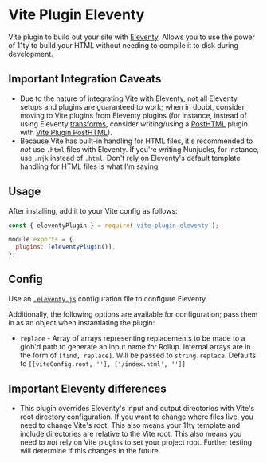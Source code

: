 # Vite Plugin Eleventy

Vite plugin to build out your site with [Eleventy](http://11ty.io/). Allows you to use the power of 11ty to build your HTML without needing to compile it to disk during development.

## Important Integration Caveats

- Due to the nature of integrating Vite with Eleventy, not all Eleventy setups and plugins are guaranteed to work; when in doubt, consider moving to Vite plugins from Eleventy plugins (for instance, instead of using Eleventy [transforms](https://www.11ty.dev/docs/config/#transforms), consider writing/using a [PostHTML](https://github.com/posthtml/posthtml) plugin with [Vite Plugin PostHTML](https://www.npmjs.com/package/vite-plugin-posthtml)).
- Because Vite has built-in handling for HTML files, it's recommended to _not_ use `.html` files with Eleventy. If you're writing Nunjucks, for instance, use `.njk` instead of `.html`. Don't rely on Eleventy's default template handling for HTML files is what I'm saying.

## Usage

After installing, add it to your Vite config as follows:

```js
const { eleventyPlugin } = require('vite-plugin-eleventy');

module.exports = {
  plugins: [eleventyPlugin()],
};
```

## Config

Use an [`.eleventy.js`](https://www.11ty.dev/docs/config/) configuration file to configure Eleventy.

Additionally, the following options are available for configuration; pass them in as an object when instantiating the plugin:

- `replace` - Array of arrays representing replacements to be made to a glob'd path to generate an input name for Rollup. Internal arrays are in the form of `[find, replace]`. Will be passed to `string.replace`. Defaults to `[[viteConfig.root, ''], ['/index.html', '']]`

## Important Eleventy differences

- This plugin overrides Eleventy's input and output directories with Vite's root directory configuration. If you want to change where files live, you need to change Vite's root. This also means your 11ty template and include directories are relative to the Vite root. This also means you need to _not_ rely on Vite plugins to set your project root. Further testing will determine if this changes in the future.
